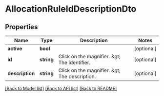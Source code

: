 # AllocationRuleIdDescriptionDto

## Properties
Name | Type | Description | Notes
------------ | ------------- | ------------- | -------------
**active** | **bool** |  | [optional] 
**id** | **string** | Click on the magnifier. &amp;gt; The identifier. | [optional] 
**description** | **string** | Click on the magnifier. &amp;gt; The description. | [optional] 

[[Back to Model list]](../README.md#documentation-for-models) [[Back to API list]](../README.md#documentation-for-api-endpoints) [[Back to README]](../README.md)


